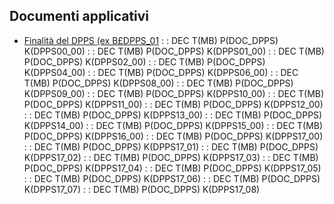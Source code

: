 ## Documenti applicativi
- [Finalità del DPPS (ex B£DPPS_01](Sorgenti/DOC/TA/B£AMO/P0DPPS_B£1)
 :  : DEC T(MB) P(DOC_DPPS) K(DPPS00_00)
 :  : DEC T(MB) P(DOC_DPPS) K(DPPS01_00)
 :  : DEC T(MB) P(DOC_DPPS) K(DPPS02_00)
 :  : DEC T(MB) P(DOC_DPPS) K(DPPS04_00)
 :  : DEC T(MB) P(DOC_DPPS) K(DPPS06_00)
 :  : DEC T(MB) P(DOC_DPPS) K(DPPS08_00)
 :  : DEC T(MB) P(DOC_DPPS) K(DPPS09_00)
 :  : DEC T(MB) P(DOC_DPPS) K(DPPS10_00)
 :  : DEC T(MB) P(DOC_DPPS) K(DPPS11_00)
 :  : DEC T(MB) P(DOC_DPPS) K(DPPS12_00)
 :  : DEC T(MB) P(DOC_DPPS) K(DPPS13_00)
 :  : DEC T(MB) P(DOC_DPPS) K(DPPS14_00)
 :  : DEC T(MB) P(DOC_DPPS) K(DPPS15_00)
 :  : DEC T(MB) P(DOC_DPPS) K(DPPS16_00)
 :  : DEC T(MB) P(DOC_DPPS) K(DPPS17_00)
 :  : DEC T(MB) P(DOC_DPPS) K(DPPS17_01)
 :  : DEC T(MB) P(DOC_DPPS) K(DPPS17_02)
 :  : DEC T(MB) P(DOC_DPPS) K(DPPS17_03)
 :  : DEC T(MB) P(DOC_DPPS) K(DPPS17_04)
 :  : DEC T(MB) P(DOC_DPPS) K(DPPS17_05)
 :  : DEC T(MB) P(DOC_DPPS) K(DPPS17_06)
 :  : DEC T(MB) P(DOC_DPPS) K(DPPS17_07)
 :  : DEC T(MB) P(DOC_DPPS) K(DPPS17_08)
